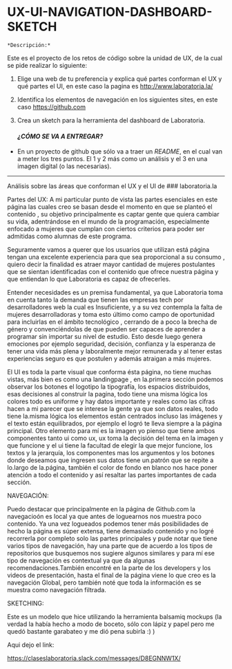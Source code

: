 # UX-UI-NAVIGATION-DASHBOARD-SKETCH

    *Descripción:*

 Este es el proyecto de los retos de código sobre la unidad de UX, de la cual se pide realizar lo siguiente:
 1. Elige una web de tu preferencia y explica qué partes conforman el UX y qué partes el UI, en este caso la pagina es http://www.laboratoria.la/
 
 2. Identifica los elementos de navegación en los siguientes sites, en este caso https://github.com
 
 3. Crea un sketch para la herramienta del dashboard de Laboratoria.
 
      ####  *¿CÓMO SE VA A ENTREGAR?*

- En un proyecto de github que sólo va a traer un _README_, en el cual van a meter los tres puntos. El 1 y 2 más como un análisis y el 3 en una imagen digital (o las necesarias).
----------------------------------------------------------------------------------------------------------------------------------------

Análisis sobre las áreas que conforman el UX y el UI de ###  laboratoria.la

  Partes del UX: A mi particular punto de vista las partes esenciales en este página las cuales creo se basan desde el momento en que se planteó el contenido , su objetivo principalmente es captar gente que quiera cambiar su vida, adentrándose en el mundo de la programación, especialmente enfocado a mujeres que cumplan con ciertos criterios para poder ser admitidas como alumnas de este programa.
  
  Seguramente vamos a querer que los usuarios que utilizan está página tengan una excelente experiencia para que sea proporcional a su consumo , quiero decir la finalidad es atraer mayor cantidad de mujeres postulantes que se sientan identificadas con el contenido que ofrece nuestra página y que entiendan lo que Laboratoria es capaz de ofrecerles.

 Entender necesidades es un premisa fundamental, ya que Laboratoria toma en cuenta tanto la demanda que tienen las empresas tech por desarrolladores web la cual es Insuficiente, y a su vez contempla la falta de mujeres desarrolladoras y toma esto último como campo de oportunidad para incluirlas en el ámbito tecnológico , cerrando de a poco la brecha de género y convenciéndolas de que pueden ser capaces de aprender a programar sin importar su nivel de estudio. Esto desde luego genera emociones por ejemplo seguridad, decisión, confianza y la esperanza de tener una vida más plena y laboralmente mejor remunerada y  al tener estas experiencias seguro es que postulen y además atraigan a más mujeres.
 
  El UI es toda la parte visual que conforma ésta página, no tiene muchas vistas, más bien es como una landingpage , en la.primera sección podemos observar los botones el logotipo la tipografía, los espacios distribuidos, esas decisiones al construir la pagina, todo tiene una misma lógica los colores todo es uniforme y hay datos importante y reales como las cifras hacen a mi parecer que se interese la gente ya que son datos reales, todo tiene la.misma lógica los elementos están centrados incluso las imágenes y el texto están equilibrados, por ejemplo el logró te lleva siempre a la página principal. Otro elemento para mí es la imagen yo pienso que tiene ambos componentes tanto ui como ux, ux toma la decisión del tema en la imagen y que funcione y el ui tiene la facultad de elegir la que mejor funcione, los textos y la jerarquía, los componentes mas los argumentos y los botones donde deseamos que ingresen sus datos tiene un.patrón que se repite a lo.largo de la.página, también el color de fondo en blanco nos hace poner atención a todo el contenido y así resaltar las partes importantes de cada sección.
  
  
  NAVEGACIÓN:
  
  Puedo destacar que principalmente en la página de Github.com la navegacioón es local ya que antes de loguearnos nos muestra poco contenido. Ya una vez logueados podemos tener más posibilidades de hecho la página es súper extensa, tiene demasiado contenido y no logré recorrerla por completo solo las partes principales y pude notar que tiene varios tipos de navegación, hay una parte que de acuerdo a los tipos de repositorios que busquemos nos sugiere algunos similares y para mí ese tipo de navegación es contextual ya que da algunas recomendaciones.También encontré en la parte de los developers y los videos de presentación, hasta el final de la página viene lo que creo es la navegación Global, pero también noté que toda la información es se muestra como navegación filtrada.  
  
  SKETCHING:
  
  Este es un modelo que hice utilizando la herramienta balsamiq mockups (la verdad la había hecho a modo de boceto, sólo con lápiz y papel pero me quedó bastante garabateo y me dió pena subirla :) )
  
  Aqui dejo el link:


  https://claseslaboratoria.slack.com/messages/D8EGNNW1X/






